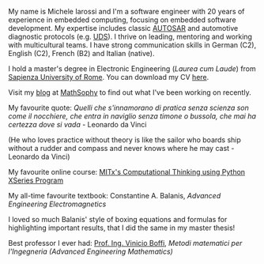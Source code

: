 My name is Michele Iarossi and I'm a software engineer with 20 years of experience in embedded computing, focusing on embedded software development. My expertise includes classic [AUTOSAR](https://www.autosar.org/) and automotive diagnostic protocols (e.g. [UDS](https://www.iso.org/standard/72439.html)). I thrive on leading, mentoring and working with multicultural teams. I have strong communication skills in German (C2), English (C2), French (B2) and Italian (native).

I hold a master's degree in Electronic Engineering (_Laurea cum Laude_) from [Sapienza University of Rome](https://www.uniroma1.it/en/pagina-strutturale/home).
You can download my CV [here](https://github.com/MicheleIarossi/CV/blob/main/cv.pdf).

Visit my [blog](https://www.mathsophy.com/blog) at [MathSophy](https://www.mathsophy.com/) to find out what I've been working on recently.

My favourite quote: _Quelli che s'innamorano di pratica senza scienza son come il nocchiere, che entra in naviglio senza timone o bussola, che mai ha certezza dove si vada_ - Leonardo da Vinci

(He who loves practice without theory is like the sailor who boards ship without a rudder and compass and never knows where he may cast - Leonardo da Vinci)

My favourite online course: [MITx's Computational Thinking using Python XSeries Program](https://www.edx.org/xseries/mitx-computational-thinking-using-python?index=undefined)

My all-time favourite textbook: Constantine A. Balanis, _Advanced Engineering Electromagnetics_

I loved so much Balanis' style of boxing equations and formulas for highlighting important results, that I did the same in my master thesis!

Best professor I ever had: [Prof. Ing. Vinicio Boffi](https://ne.oregonstate.edu/ICTT/talks/ICTT-22_talks/Thursday_Morning_1/boffi-memoriam-ictt-2011.pdf), _Metodi matematici per l'Ingegneria (Advanced Engineering Mathematics)_
